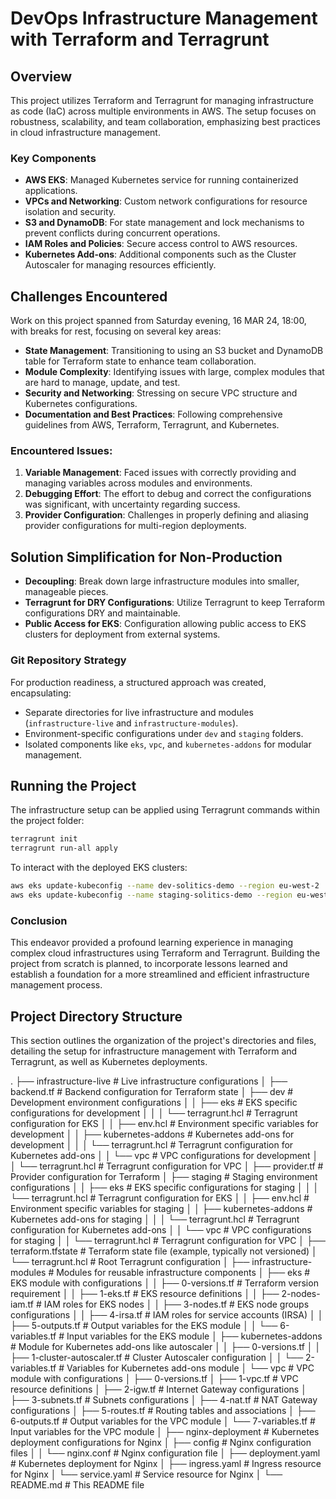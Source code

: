 # DevOps Infrastructure Management with Terraform and Terragrunt

## Overview

This project utilizes Terraform and Terragrunt for managing infrastructure as code (IaC) across multiple environments in AWS. The setup focuses on robustness, scalability, and team collaboration, emphasizing best practices in cloud infrastructure management.

### Key Components

- **AWS EKS**: Managed Kubernetes service for running containerized applications.
- **VPCs and Networking**: Custom network configurations for resource isolation and security.
- **S3 and DynamoDB**: For state management and lock mechanisms to prevent conflicts during concurrent operations.
- **IAM Roles and Policies**: Secure access control to AWS resources.
- **Kubernetes Add-ons**: Additional components such as the Cluster Autoscaler for managing resources efficiently.

## Challenges Encountered

Work on this project spanned from Saturday evening, 16 MAR 24, 18:00, with breaks for rest, focusing on several key areas:

- **State Management**: Transitioning to using an S3 bucket and DynamoDB table for Terraform state to enhance team collaboration.
- **Module Complexity**: Identifying issues with large, complex modules that are hard to manage, update, and test.
- **Security and Networking**: Stressing on secure VPC structure and Kubernetes configurations.
- **Documentation and Best Practices**: Following comprehensive guidelines from AWS, Terraform, Terragrunt, and Kubernetes.

### Encountered Issues:

1. **Variable Management**: Faced issues with correctly providing and managing variables across modules and environments.
2. **Debugging Effort**: The effort to debug and correct the configurations was significant, with uncertainty regarding success.
3. **Provider Configuration**: Challenges in properly defining and aliasing provider configurations for multi-region deployments.

## Solution Simplification for Non-Production

- **Decoupling**: Break down large infrastructure modules into smaller, manageable pieces.
- **Terragrunt for DRY Configurations**: Utilize Terragrunt to keep Terraform configurations DRY and maintainable.
- **Public Access for EKS**: Configuration allowing public access to EKS clusters for deployment from external systems.

### Git Repository Strategy

For production readiness, a structured approach was created, encapsulating:

- Separate directories for live infrastructure and modules (`infrastructure-live` and `infrastructure-modules`).
- Environment-specific configurations under `dev` and `staging` folders.
- Isolated components like `eks`, `vpc`, and `kubernetes-addons` for modular management.

## Running the Project

The infrastructure setup can be applied using Terragrunt commands within the project folder:

```bash
terragrunt init
terragrunt run-all apply
```

To interact with the deployed EKS clusters:

```bash
aws eks update-kubeconfig --name dev-solitics-demo --region eu-west-2
aws eks update-kubeconfig --name staging-solitics-demo --region eu-west-2
```

### Conclusion

This endeavor provided a profound learning experience in managing complex cloud infrastructures using Terraform and Terragrunt. Building the project from scratch is planned, to incorporate lessons learned and establish a foundation for a more streamlined and efficient infrastructure management process.


## Project Directory Structure
This section outlines the organization of the project's directories and files, detailing the setup for infrastructure management with Terraform and Terragrunt, as well as Kubernetes deployments.

.
├── infrastructure-live               # Live infrastructure configurations
│   ├── backend.tf                    # Backend configuration for Terraform state
│   ├── dev                           # Development environment configurations
│   │   ├── eks                       # EKS specific configurations for development
│   │   │   └── terragrunt.hcl        # Terragrunt configuration for EKS
│   │   ├── env.hcl                   # Environment specific variables for development
│   │   ├── kubernetes-addons         # Kubernetes add-ons for development
│   │   │   └── terragrunt.hcl        # Terragrunt configuration for Kubernetes add-ons
│   │   └── vpc                       # VPC configurations for development
│   │       └── terragrunt.hcl        # Terragrunt configuration for VPC
│   ├── provider.tf                   # Provider configuration for Terraform
│   ├── staging                       # Staging environment configurations
│   │   ├── eks                       # EKS specific configurations for staging
│   │   │   └── terragrunt.hcl        # Terragrunt configuration for EKS
│   │   ├── env.hcl                   # Environment specific variables for staging
│   │   ├── kubernetes-addons         # Kubernetes add-ons for staging
│   │   │   └── terragrunt.hcl        # Terragrunt configuration for Kubernetes add-ons
│   │   └── vpc                       # VPC configurations for staging
│   │       └── terragrunt.hcl        # Terragrunt configuration for VPC
│   ├── terraform.tfstate             # Terraform state file (example, typically not versioned)
│   └── terragrunt.hcl                # Root Terragrunt configuration
│
├── infrastructure-modules            # Modules for reusable infrastructure components
│   ├── eks                           # EKS module with configurations
│   │   ├── 0-versions.tf             # Terraform version requirement
│   │   ├── 1-eks.tf                  # EKS resource definitions
│   │   ├── 2-nodes-iam.tf            # IAM roles for EKS nodes
│   │   ├── 3-nodes.tf                # EKS node groups configurations
│   │   ├── 4-irsa.tf                 # IAM roles for service accounts (IRSA)
│   │   ├── 5-outputs.tf              # Output variables for the EKS module
│   │   └── 6-variables.tf            # Input variables for the EKS module
│   ├── kubernetes-addons             # Module for Kubernetes add-ons like autoscaler
│   │   ├── 0-versions.tf
│   │   ├── 1-cluster-autoscaler.tf   # Cluster Autoscaler configuration
│   │   └── 2-variables.tf            # Variables for Kubernetes add-ons module
│   └── vpc                           # VPC module with configurations
│       ├── 0-versions.tf
│       ├── 1-vpc.tf                  # VPC resource definitions
│       ├── 2-igw.tf                  # Internet Gateway configurations
│       ├── 3-subnets.tf              # Subnets configurations
│       ├── 4-nat.tf                  # NAT Gateway configurations
│       ├── 5-routes.tf               # Routing tables and associations
│       ├── 6-outputs.tf              # Output variables for the VPC module
│       └── 7-variables.tf            # Input variables for the VPC module
│
├── nginx-deployment                  # Kubernetes deployment configurations for Nginx
│   ├── config                        # Nginx configuration files
│   │   └── nginx.conf                # Nginx configuration file
│   ├── deployment.yaml               # Kubernetes deployment for Nginx
│   ├── ingress.yaml                  # Ingress resource for Nginx
│   └── service.yaml                  # Service resource for Nginx
│
└── README.md                         # This README file
